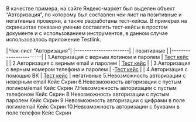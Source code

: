 В качестве примера, на сайте Яндекс-маркет был выделен объект “Авторизация”, по которому был составлен чек-лист на позитивные и негативные проверки, а также разработаны тест-кейсы. 
В примерах на скриншотах показано умение составлять тест-кейсы в простом документе и с использованием инструментов, в данном случае использовалось приложение Testlink.

‍| Чек-лист "Авторизация"|
|-----------------------|
| позитивные            |
|-----------------------|
| 1.Авторизация с верным логином и паролем |  [Тест кейс](https://mega.nz/file/Ej5xmCIK#DDZXPjW1NNR3bZ1q7FDBWNCEu2ELTQIAWT9t3B8XYls) |
| 2.Авторизация с верным email и паролем |  [Тест кейс](https://mega.nz/file/4v4S0IgL#Vm3gLnAGbCySfknIPLZn9h6s8Kc_-wbp8lxgDQIcsHU) |
| 3.Авторизация с верным номером телефона и паролем | -[Тест кейс](https://mega.nz/file/pzYklZIB#BIIDKgy1jfKU6BO8rknU0tgkbvfnDLw0lE6dT0begr8) |
| 4.Авторизация с помощью ВК | [Тест кейс](https://mega.nz/file/oqJCSAhL#A1Yb2_R7w-KGM2VUWyCP0klhPY0dwmjNa3VhbqN10Ss) |
негативные
5.Невозможность авторизации с неверным email
Кейс
Скрин
6.Невозможность авторизации с пустым логином/email
Кейс
Скрин
7.Невозможность авторизации с пустым телефоном
Кейс
Скрин
8.Невозможность авторизации с пустым паролем
Кейс
Скрин
9.Невозможность авторизации с цифрами в поле логин/email
Кейс
Скрин
10.Невозможность авторизации с буквами в поле телефон
Кейс
Скрин

